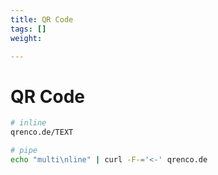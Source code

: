 ```yaml
---
title: QR Code
tags: []
weight: 

---
```

# QR Code

```bash
# inline
qrenco.de/TEXT

# pipe
echo "multi\nline" | curl -F-='<-' qrenco.de
```